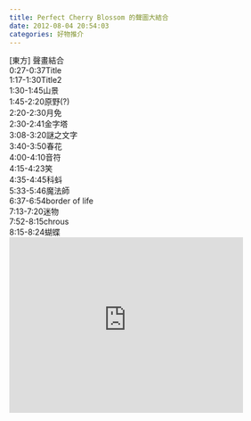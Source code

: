 ```yaml
---
title: Perfect Cherry Blossom 的聲圖大結合
date: 2012-08-04 20:54:03
categories: 好物推介
---
```


<div>[東方] 聲畫結合</div><div>0:27-0:37Title</div><div>1:17-1:30Title2</div><div>1:30-1:45山景</div><div>1:45-2:20原野(?)</div><div>2:20-2:30月免</div><div>2:30-2:41金字塔</div><div>3:08-3:20謎之文字</div><div>3:40-3:50春花</div><div>4:00-4:10音符</div><div>4:15-4:23笑</div><div>4:35-4:45科蚪</div><div>5:33-5:46魔法師</div><div>6:37-6:54border of life</div><div>7:13-7:20迷物</div><div>7:52-8:15chrous</div><div>8:15-8:24蝴蝶</div><div>  
</div> <iframe allowfullscreen="" frameborder="0" height="315" src="http://www.youtube.com/embed/ST9NiJSoIzE" width="420"></iframe>